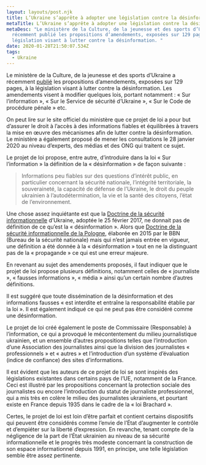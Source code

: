 ```yaml
---
layout: layouts/post.njk
title: L’Ukraine s’apprête à adopter une législation contre la désinformation
metaTitle: L’Ukraine s’apprête à adopter une législation contre la désinformation
metaDesc: "Le ministère de la Culture, de la jeunesse et des sports d’Ukraine a
  récemment publié les propositions d’amendements, exposées sur 129 pages, à la
  législation visant à lutter contre la désinformation. "
date: 2020-01-28T21:50:07.534Z
tags:
  - Ukraine
---
```

Le ministère de la Culture, de la jeunesse et des sports d’Ukraine a récemment [publié](http://mkms.gov.ua/news/3343.html) les propositions d’amendements, exposées sur 129 pages, à la législation visant à lutter contre la désinformation. Les amendements visent à modifier quelques lois, portant notamment : « Sur l’information », « Sur le Service de sécurité d’Ukraine », « Sur le Code de procédure pénale » etc.

On peut lire sur le site officiel du ministère que ce projet de loi a pour but d’assurer le droit à l’accès à des informations fiables et équilibrées à travers la mise en œuvre des mécanismes afin de lutter contre la désinformation. Le ministère a également proposé de mener les consultations le 28 janvier 2020 au niveau d’experts, des médias et des ONG qui traitent ce sujet.

Le projet de loi propose, entre autre, d’introduire dans la loi « Sur l’information » la définition de la « désinformation » de façon suivante :

>Informations peu fiables sur des questions d’intérêt public, en particulier concernant la sécurité nationale, l’intégrité territoriale, la souveraineté, la capacité de défense de l’Ukraine, le droit du peuple ukrainien à l’autodétermination, la vie et la santé des citoyens, l’état de l’environnement.

Une chose assez inquiétante est que la [Doctrine de la sécurité informationnelle](https://zakon.rada.gov.ua/laws/show/47/2017) d’Ukraine, adoptée le 25 février 2017, ne donnait pas de définition de ce qu’est la « désinformation ». Alors que [Doctrine de la sécurité informationnelle de la Pologne](https://www.bbn.gov.pl/ftp/dok/01/Projekt_Doktryny_Bezpieczenstwa_Informacyjnego_RP.pdf), élaborée en 2015 par le BBN (Bureau de la sécurité nationale) mais qui n’est jamais entrée en vigueur, une définition a été donnée à la « désinformation » tout en ne la distinguant pas de la « propagande » ce qui est une erreur majeure.

En revenant au sujet des amendements proposés, il faut indiquer que le projet de loi propose plusieurs définitions, notamment celles de « journaliste », « fausses informations », « média » ainsi qu’un certain nombre d’autres définitions.

Il est suggéré que toute dissémination de la désinformation et des informations fausses « est interdite et entraîne la responsabilité établie par la loi ». Il est également indiqué ce qui ne peut pas être considéré comme une désinformation.

Le projet de loi créé également le poste de Commissaire (Responsable) à l’information, ce qui a provoqué le mécontentement du milieu journalistique ukrainien, et un ensemble d’autres propositions telles que l’introduction d’une Association des journalistes ainsi que la division des journalistes « professionnels » et « autres » et l’introduction d’un système d’évaluation (indice de confiance) des sites d’informations.

Il est évident que les auteurs de ce projet de loi se sont inspirés des législations existantes dans certains pays de l’UE, notamment de la France. Ceci est illustré par les propositions concernant la protection sociale des journalistes ou encore l’introduction du statut de journaliste professionnel, qui a mis très en colère le milieu des journalistes ukrainiens, et pourtant existe en France depuis 1935 dans le cadre de la « loi Brachard ».

Certes, le projet de loi est loin d’être parfait et contient certains dispositifs qui peuvent être considérés comme l’envie de l’État d’augmenter le contrôle et d’empiéter sur la liberté d’expression. En revanche, tenant compte de la négligence de la part de l’État ukrainien au niveau de sa sécurité informationnelle et le progrès très modeste concernant la construction de son espace informationnel depuis 1991, en principe, une telle législation semble être assez pertinente.